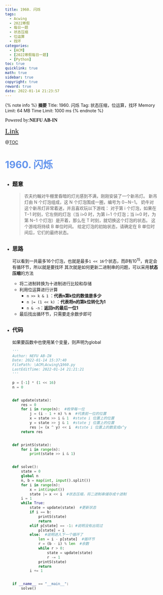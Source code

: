 ```yaml
---
title: 1960. 闪烁
tags:
  - Acwing
  - 2022寒假
  - 每日一题
  - 状态压缩
  - 位运算
  - 找环
categories:
  - [ACM]
  - [2022寒假每日一题]
  - [Python]
toc: true
quicklink: true
math: true
sidebar: true
copyright: true
reward: true
date: 2022-01-14 21:23:57
---
```



{% note info %}
**摘要**
Title: 1960. 闪烁
Tag: 状态压缩，位运算，找环
Memory Limit: 64 MB
Time Limit: 1000 ms
{% endnote %}
<!-- more -->

<font size=3 face=楷体>Powered by:**NEFU AB-IN**</font>

<font color=#FFA500 size=5 face=楷体>[Link](https://www.acwing.com/problem/content/1962/)</font>

@[TOC](文章目录)

# <font color=#6495ED size=6>1960. 闪烁</font>

* ## <font size=4 face=粗体>题意</font>
  >农夫约翰对牛棚里昏暗的灯光感到不满，刚刚安装了一个新吊灯。
  >新吊灯由 N 个灯泡组成，这 N 个灯泡围成一圈，编号为 0∼N−1。
  >奶牛对这个新吊灯非常着迷，并且喜欢玩以下游戏：
  >对于第 i 个灯泡，如果在 T−1 时刻，它左侧的灯泡（当 i>0 时，为第 i−1 个灯泡；当 i=0 时，为第 N−1 个灯泡）是开着，那么在 T 时刻，就切换这个灯泡的状态。
  >这个游戏将持续 B 单位时间。
  >给定灯泡的初始状态，请确定在 B 单位时间后，它们的最终状态。
  

* ## <font size=4 face=粗体>思路</font>
  可以看到一共最多16个灯泡，也就是最多`1 << 16`个状态，而$B$有$10^{15}$，肯定会有循环节，所以就是要找环
  其次就是如何更新二进制串的问题，可以采用**状态压缩**的方法
  * 将二进制转换为十进制进行比较和存储
  * 利用位运算进行计算
    * `n >> k & 1` ：**代表n第k位的数值是多少**
    * `n |= (1 << k)` ：**代表将n的第k位转化为1**
    * `n & -n`：**返回n的最后一位1**
  * 最后找出循环节，只需要走余数步即可 


* ## <font size=4 face=粗体>代码</font>

  如果要函数中也使用某个变量，则声明为global

  ```python
  '''
  Author: NEFU AB-IN
  Date: 2022-01-14 15:37:40
  FilePath: \ACM\Acwing\1960.py
  LastEditTime: 2022-01-14 21:21:21
  '''

  p = [-1] * (1 << 16)
  n = 0


  def update(state):
      res = 0
      for i in range(n):  #枚举每一位
          j = (i - 1 + n) % n  #代表前一位的位置
          x = state >> i & 1  #state i 位置上的位置
          y = state >> j & 1  #state j 位置上的位置
          res |= (x ^ y) << i  #stste i 位置上的数变成x^y
      return res


  def printS(state):
      for i in range(n):
          print(state >> i & 1)


  def solve():
      state = 0
      global n
      n, b = map(int, input().split())
      for i in range(n):
          x = int(input())
          state |= x << i  #状态压缩，将二进制串储存成十进制
      i = 1
      while True:
          state = update(state)  #更新状态
          if i == b:
              printS(state)
              return
          elif p[state] == -1: #说明没有出现过
              p[state] = i
          else:  #说明进入下一个循环了
              len = i - p[state]  #循环节
              r = (b - i) % len  #余数
              while r > 0:
                  state = update(state)
                  r -= 1
              printS(state)
              return
          i += 1


  if __name__ == "__main__":
      solve()
  ```